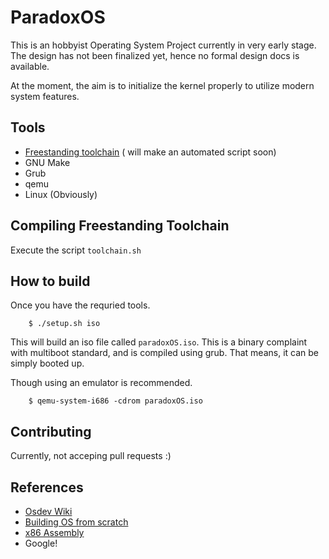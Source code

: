 # ParadoxOS
This is an hobbyist Operating System Project currently in very early stage. The design has not been finalized yet, hence no formal design docs is available.

At the moment, the aim is to initialize the kernel properly to utilize modern system features.

## Tools

* [Freestanding toolchain](https://wiki.osdev.org/GCC_Cross-Compiler) ( will make an automated script soon)
* GNU Make
* Grub
* qemu
* Linux (Obviously)

## Compiling Freestanding Toolchain
Execute the script `toolchain.sh`

## How to build

Once you have the requried tools.
```
    $ ./setup.sh iso
```
This will build an iso file called `paradoxOS.iso`. This is a binary complaint with multiboot standard, and is compiled using grub. That means, it can be simply booted up.

Though using an emulator is recommended.

```
    $ qemu-system-i686 -cdrom paradoxOS.iso
```
## Contributing

Currently, not acceping pull requests :)

## References

* [Osdev Wiki](https://wiki.osdev.org)
* [Building OS from scratch](http://www.cs.bham.ac.uk/%7Eexr/lectures/opsys/10_11/lectures/os-dev.pdf)
* [x86 Assembly](https://en.wikibooks.org/wiki/X86_Assembly)
* Google!
